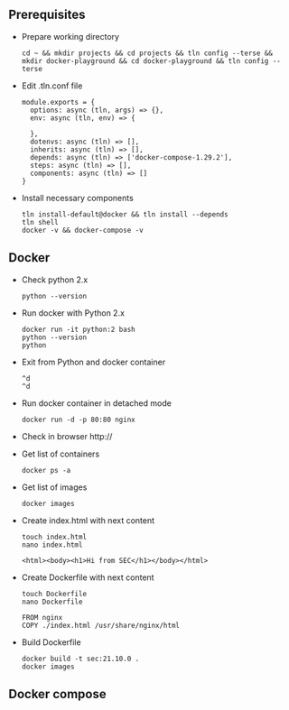 ## Prerequisites
* Prepare working directory
  ```
  cd ~ && mkdir projects && cd projects && tln config --terse && mkdir docker-playground && cd docker-playground && tln config --terse
  ```
* Edit .tln.conf file 
  ```
  module.exports = {
    options: async (tln, args) => {},
    env: async (tln, env) => {

    },
    dotenvs: async (tln) => [],
    inherits: async (tln) => [],
    depends: async (tln) => ['docker-compose-1.29.2'],
    steps: async (tln) => [],
    components: async (tln) => []
  }
  ```
* Install necessary components
  ```
  tln install-default@docker && tln install --depends
  tln shell
  docker -v && docker-compose -v
  ```

## Docker
* Check python 2.x
  ```
  python --version
  ```
* Run docker with Python 2.x
  ```
  docker run -it python:2 bash
  python --version
  python
  ```
* Exit from Python and docker container
  ```
  ^d
  ^d
  ```
* Run docker container in detached mode
  ```
  docker run -d -p 80:80 nginx
  ```
* Check in browser http://<ip>
* Get list of containers
  ```
  docker ps -a
  ```
* Get list of images
  ```
  docker images
  ```
* Create index.html with next content
  ```
  touch index.html
  nano index.html
  ```
  
  ```
  <html><body><h1>Hi from SEC</h1></body></html>
  ```
* Create Dockerfile with next content
  ```
  touch Dockerfile
  nano Dockerfile
  ```
  
  ```
  FROM nginx
  COPY ./index.html /usr/share/nginx/html
  ```
* Build Dockerfile
  ```
  docker build -t sec:21.10.0 .
  docker images
  ```
  
  

## Docker compose
